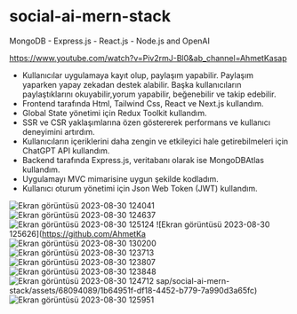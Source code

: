 # social-ai-mern-stack
MongoDB - Express.js - React.js - Node.js and OpenAI

https://www.youtube.com/watch?v=Piv2rmJ-Bl0&ab_channel=AhmetKasap

- Kullanıcılar uygulamaya kayıt olup, paylaşım yapabilir. Paylaşım yaparken yapay zekadan destek alabilir. Başka kullanıcıların paylaştıklarını okuyabilir,yorum yapabilir, beğenebilir ve takip edebilir.
- Frontend tarafında Html, Tailwind Css, React ve Next.js kullandım.
- Global State yönetimi için Redux Toolkit kullandım.
- SSR ve CSR  yaklaşımlarına özen göstererek performans ve kullanıcı deneyimini artırdım.
- Kullanıcıların içeriklerini daha zengin ve etkileyici hale getirebilmeleri için ChatGPT API kullandım.
- Backend tarafında Express.js, veritabanı olarak ise MongoDBAtlas kullandım.
- Uygulamayı MVC mimarisine uygun şekilde kodladım.
- Kullanıcı oturum yönetimi için Json Web Token (JWT) kullandım.


![Ekran görüntüsü 2023-08-30 124041](https://github.com/AhmetKasap/social-ai-mern-stack/assets/68094089/5537f95f-6fed-40d5-a971-8de89f646fc2)
![Ekran görüntüsü 2023-08-30 124637](https://github.com/AhmetKasap/social-ai-mern-stack/assets/68094089/bc1c977d-e61a-4e39-b37c-a2282b6bd1fc)
![Ekran görüntüsü 2023-08-30 125124](https://github.com/AhmetKasap/social-ai-mern-stack/assets/68094089/6209d93c-85c3-4ddb-b480-39c9974ca1c1)
![Ekran görüntüsü 2023-08-30 125626](https://github.com/AhmetKa
![Ekran görüntüsü 2023-08-30 130200](https://github.com/AhmetKasap/social-ai-mern-stack/assets/68094089/12067b35-c93d-4e41-bc12-54a913366dc3)
![Ekran görüntüsü 2023-08-30 123713](https://github.com/AhmetKasap/social-ai-mern-stack/assets/68094089/dc6f5c6e-602b-4f54-8af6-eaadfebd8839)
![Ekran görüntüsü 2023-08-30 123807](https://github.com/AhmetKasap/social-ai-mern-stack/assets/68094089/140b2661-5b70-42a6-ae9e-459855993ffb)
![Ekran görüntüsü 2023-08-30 123848](https://github.com/AhmetKasap/social-ai-mern-stack/assets/68094089/76fefc51-3124-4182-a492-7b9027a06ed5)
![Ekran görüntüsü 2023-08-30 124712](https://github.com/AhmetKasap/social-ai-mern-stack/assets/68094089/1e85f69a-eb92-4395-b884-624d78b55055)
sap/social-ai-mern-stack/assets/68094089/1b64951f-df18-4452-b779-7a990d3a65fc)
![Ekran görüntüsü 2023-08-30 125951](https://github.com/AhmetKasap/social-ai-mern-stack/assets/68094089/4ea0bfef-8602-44cc-a89b-479ccc0dcce6)

